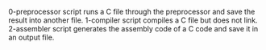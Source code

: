 0-preprocessor script runs a C file through the preprocessor and save the result into another file.
1-compiler script compiles a C file but does not link.
2-assembler script generates the assembly code of a C code and save it in an output file.
